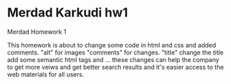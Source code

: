 # Merdad Karkudi hw1
Merdad Homework 1


This homework is about to change some code in html and css and added comments.
"alt" for images
"comments" for changes.
"title" change the title
add some semantic html tags and ...
these changes can help the company to get more veiws and get better search results and it's easier access to the web materials for all users.

